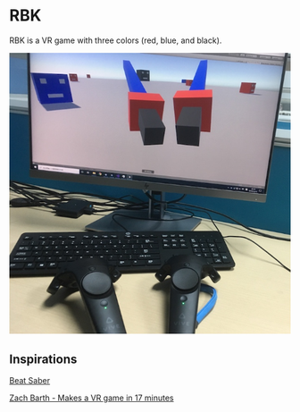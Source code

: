 # RBK

RBK is a VR game with three colors (red, blue, and black).

![demo](demo.jpg)

## Inspirations

[Beat Saber](https://beatsaber.com/)

[Zach Barth - Makes a VR game in 17 minutes](https://youtu.be/dGLdOzGObWo)